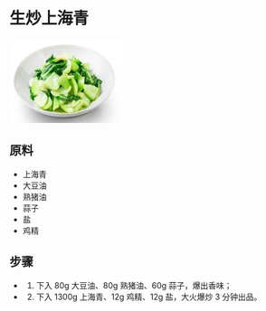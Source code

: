 # 生炒上海青

![生炒上海青](../images/生炒上海青.jpg)

## 原料

- 上海青
- 大豆油
- 熟猪油
- 蒜子
- 盐
- 鸡精

## 步骤

- 1. 下入 80g 大豆油、80g 熟猪油、60g 蒜子，爆出香味；
- 2. 下入 1300g 上海青、12g 鸡精、12g 盐，大火爆炒 3 分钟出品。
